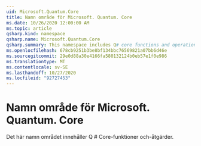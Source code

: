```yaml
---
uid: Microsoft.Quantum.Core
title: Namn område för Microsoft. Quantum. Core
ms.date: 10/26/2020 12:00:00 AM
ms.topic: article
qsharp.kind: namespace
qsharp.name: Microsoft.Quantum.Core
qsharp.summary: This namespace includes Q# core functions and operations.
ms.openlocfilehash: 678cb9251b3be8bf134bbc76569821a07bb6d46e
ms.sourcegitcommit: 29e0d88a30e4166fa580132124b0eb57e1f0e986
ms.translationtype: MT
ms.contentlocale: sv-SE
ms.lasthandoff: 10/27/2020
ms.locfileid: "92727453"
---
```

# <a name="microsoftquantumcore-namespace"></a>Namn område för Microsoft. Quantum. Core

Det här namn området innehåller Q # Core-funktioner och-åtgärder.


